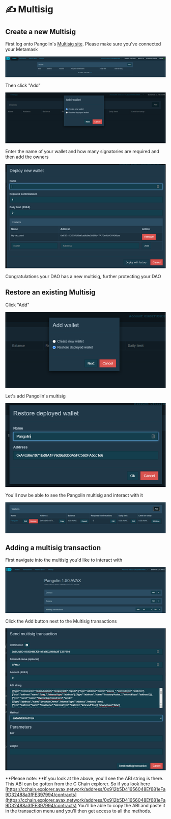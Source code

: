 # ✍ Multisig

## Create a new Multisig

First log onto Pangolin's [Multisig site](https://multisig.pangolin.exchange/#/wallets). Please make sure you've connected your Metamask

![](../.gitbook/assets/image.png)

Then click "Add"

![](<../.gitbook/assets/image (3).png>)

Enter the name of your wallet and how many signatories are required and then add the owners

![](<../.gitbook/assets/image (8).png>)

Congratulations your DAO has a new multisig, further protecting your DAO

## Restore an existing Multisig

Click "Add"

![](<../.gitbook/assets/image (4).png>)

Let's add Pangolin's multisig

![](<../.gitbook/assets/image (7).png>)

You'll now be able to see the Pangolin multisig and interact with it

![](<../.gitbook/assets/image (1).png>)

## Adding a multisig transaction

First navigate into the multisig you'd like to interact with

![](<../.gitbook/assets/image (5).png>)

Click the Add button next to the Multisig transactions

![](<../.gitbook/assets/image (6).png>)

**Please note: **If you look at the above, you'll see the ABI string is there. This ABI can be gotten from the C Chain explorer. So if you look here [https://cchain.explorer.avax.network/address/0x912b5D41656048Ef681eFa9D32488a3fFE397994/contracts](https://cchain.explorer.avax.network/address/0x912b5D41656048Ef681eFa9D32488a3fFE397994/contracts) You'll be able to copy the ABI and paste it in the transaction menu and you'll then get access to all the methods.
